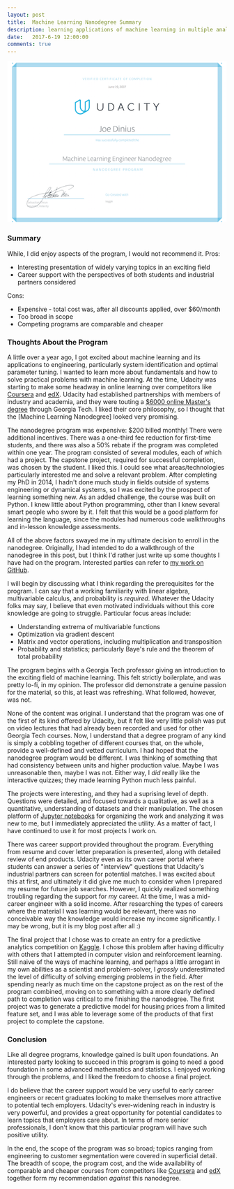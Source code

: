 ```yaml
---
layout: post
title:  Machine Learning Nanodegree Summary
description: learning applications of machine learning in multiple analytic disciplines
date:   2017-6-19 12:00:00
comments: true
---
```


<p align="center"> 
<img src="/assets/img/ml_nd.png">
</p>

### Summary
While, I did enjoy aspects of the program, I would not recommend it.
Pros:

* Interesting presentation of widely varying topics in an exciting field
* Career support with the perspectives of both students and industrial partners considered

Cons:
* Expensive - total cost was, after all discounts applied, over $60/month
* Too broad in scope
* Competing programs are comparable and cheaper

### Thoughts About the Program
A little over a year ago, I got excited about machine learning and its applications to engineering, particularly system identification and optimal parameter tuning.  I wanted to learn more about fundamentals and how to solve practical problems with machine learning.  At the time, Udacity was starting to make some headway in online learning over competitors like [Coursera](coursera.org) and [edX](edx.org).  Udacity had established partnerships with members of industry and academia, and they were touting a [$6000 online Master's degree](https://www.udacity.com/courses/georgia-tech-masters-in-cs) through Georgia Tech.  I liked their core philosophy, so I thought that the [Machine Learning Nanodegree] looked very promising.

The nanodegree program was expensive: $200 billed monthly!  There were additional incentives.  There was a one-third fee reduction for first-time students, and there was also a 50% rebate if the program was completed within one year.  The program consisted of several modules, each of which had a project.  The capstone project, required for successful completion, was chosen by the student.  I liked this.  I could see what areas/technologies particularly interested me and solve a relevant problem.  After completing my PhD in 2014, I hadn't done much study in fields outside of systems engineering or dynamical systems, so I was excited by the prospect of learning something new.  As an added challenge, the course was built on Python.  I knew little about Python programming, other than I knew several smart people who swore by it.  I felt that this would be a good platform for learning the language, since the modules had numerous code walkthroughs and in-lesson knowledge assessments.

All of the above factors swayed me in my ultimate decision to enroll in the nanodegree.  Originally, I had intended to do a walkthrough of the nanodegree in this post, but I think I'd rather just write up some thoughts I have had on the program.  Interested parties can refer to [my work on GitHub](https://github.com/jwdinius/machine-learning).  

I will begin by discussing what I think regarding the prerequisites for the program.  I can say that a working familiarity with linear algebra, multivariable calculus, and probability is _required_.  Whatever the Udacity folks may say, I believe that even motivated individuals without this core knowledge are going to struggle.  Particular focus areas include:

* Understanding extrema of multivariable functions
* Optimization via gradient descent
* Matrix and vector operations, including multiplication and transposition
* Probability and statistics; particularly Baye's rule and the theorem of total probability

The program begins with a Georgia Tech professor giving an introduction to the exciting field of machine learning.  This felt strictly boilerplate, and was pretty lo-fi, in my opinion.  The professor did demonstrate a genuine passion for the material, so this, at least was refreshing.  What followed, however, was not.

None of the content was original.  I understand that the program was one of the first of its kind offered by Udacity, but it felt like very little polish was put on video lectures that had already been recorded and used for other Georgia Tech courses.  Now, I understand that a degree program of any kind is simply a cobbling together of different courses that, on the whole, provide a well-defined and vetted curriculum.  I had hoped that the nanodegree program would be different.  I was thinking of something that had consistency between units and higher production value.  Maybe I was unreasonable then, maybe I was not.  Either way, I _did_ really like the interactive quizzes; they made learning Python much less painful.

The projects were interesting, and they had a suprising level of depth.  Questions were detailed, and focused towards a qualitative, as well as a quantitative, understanding of datasets and their manipulation.  The chosen platform of [Jupyter notebooks](jupyter.org) for organizing the work and analyzing it was new to me, but I immediately appreciated the utility.  As a matter of fact, I have continued to use it for most projects I work on.

There was career support provided throughout the program.  Everything from resume and cover letter preparation is presented, along with detailed review of end products.  Udacity even as its own career portal where students can answer a series of "interview" questions that Udacity's industrial partners can screen for potential matches.  I was excited about this at first, and ultimately it did give me much to consider when I prepared my resume for future job searches.  However, I quickly realized something troubling regarding the support for _my_ career.  At the time, I was a mid-career engineer with a solid income.  After researching the types of careers where the material I was learning would be relevant, there was no conceivable way the knowledge would increase my income significantly.  I may be wrong, but it is my blog post after all :)

The final project that I chose was to create an entry for a predictive analytics competition on [Kaggle](https://www.kaggle.com/).  I chose this problem after having difficulty with others that I attempted in computer vision and reinforcement learning.  Still naive of the ways of machine learning, and perhaps a little arrogant in my own abilities as a scientist and problem-solver, I _grossly_ underestimated the level of difficulty of solving emerging problems in the field.  After spending nearly as much time on the capstone project as on the rest of the program combined, moving on to something with a more clearly defined path to completion was critical to me finishing the nanodegree.  The first project was to generate a predictive model for housing prices from a limited feature set, and I was able to leverage some of the products of that first project to complete the capstone.

### Conclusion
Like all degree programs, knowledge gained is built upon foundations.  An interested party looking to succeed in this program is going to need a good foundation in some advanced mathematics and statistics.  I enjoyed working through the problems, and I liked the freedom to choose a final project.

I do believe that the career support would be very useful to early career engineers or recent graduates looking to make themselves more attractive to potential tech employers.  Udacity's ever-widening reach in industry is very powerful, and provides a great opportunity for potential candidates to learn topics that employers care about.  In terms of more senior professionals, I don't know that this particular program will have such positive utility.

In the end, the scope of the program was so broad; topics ranging from engineering to customer segmentation were covered in superficial detail.  The breadth of scope, the program cost, and the wide availability of comparable and cheaper courses from competitors like [Coursera](www.coursera.org) and [edX](www.edx.org) together form my recommendation _against_ this nanodegree.
